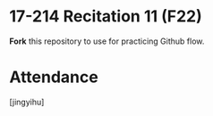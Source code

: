 # 17-214 Recitation 11 (F22)
**Fork** this repository to use for practicing Github flow.

# Attendance
[jingyihu]